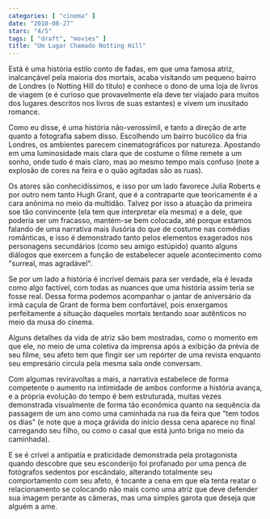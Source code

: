 ```yaml
---
categories: [ "cinema" ]
date: "2010-08-27"
stars: "4/5"
tags: [ "draft", "movies" ]
title: "Um Lugar Chamado Notting Hill"
---
```

Está é uma história estilo conto de fadas, em que uma famosa atriz,
inalcançável pela maioria dos mortais, acaba visitando um pequeno
bairro de Londres (o Notting Hill do título) e conhece o dono de uma
loja de livros de viagem (e é curioso que provavelmente ela deve ter
viajado para muitos dos lugares descritos nos livros de suas estantes)
e vivem um inusitado romance.

Como eu disse, é uma história não-verossímil, e tanto a direção
de arte quanto a fotografia sabem disso. Escolhendo um bairro
bucólico da fria Londres, os ambientes parecem cinematográficos
por natureza. Apostando em uma luminosidade mais clara que de costume
o filme remete a um sonho, onde tudo é mais claro, mas ao mesmo tempo
mais confuso (note a explosão de cores na feira e o quão agitadas são
as ruas).

Os atores são conhecidíssimos, e isso por um lado favorece Julia Roberts
e por outro nem tanto Hugh Grant, que é a contraparte que teoricamente
é a cara anônima no meio da multidão. Talvez por isso a atuação
da primeira soe tão convincente (ela tem que interpretar ela mesma)
e a dele, que poderia ser um fracasso, mantém-se bem colocada, até
porque estamos falando de uma narrativa mais ilusória do que de costume
nas comédias românticas, e isso é demonstrado tanto pelos elementos
exagerados nos personagens secundários (como seu amigo estúpido)
quanto alguns diálogos que exercem a função de estabelecer aquele
acontecimento como "surreal, mas agradável".

Se por um lado a história é incrível demais para ser verdade, ela
é levada como algo factível, com todas as nuances que uma história
assim teria se fosse real. Dessa forma podemos acompanhar o jantar de
aniversário da irmã caçula de Grant de forma bem confortável, pois
enxergamos perfeitamente a situação daqueles mortais tentando soar
autênticos no meio da musa do cinema.

Alguns detalhes da vida de atriz são bem mostradas, como o momento
em que ele, no meio de uma coletiva da imprensa após a exibição da
prévia de seu filme, seu afeto tem que fingir ser um repórter de uma
revista enquanto seu empresário circula pela mesma sala onde conversam.

Com algumas reviravoltas a mais, a narrativa estabelece de forma
competente o aumento na intimidade de ambos conforme a história avança,
e a própria evolução do tempo é bem estruturada, muitas vezes
demonstrada visualmente de forma tão econômica quanto na sequência
da passagem de um ano como uma caminhada na rua da feira que "tem todos
os dias" (e note que a moça grávida do início dessa cena aparece no
final carregando seu filho, ou como o casal que está junto briga no
meio da caminhada).

E se é crível a antipatia e praticidade demonstrada pela protagonista
quando descobre que seu esconderijo foi profanado por uma penca
de fotógrafos sedentos por escândalo, alterando totalmente seu
comportamento com seu afeto, é tocante a cena em que ela tenta reatar o
relacionamento se colocando não mais como uma atriz que deve defender
sua imagem perante as câmeras, mas uma simples garota que deseja que
alguém a ame.
